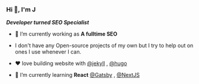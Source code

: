 
### Hi 👋, I'm J
***Developer turned SEO Specialist***
 

- 🔭 I’m currently working as **A fulltime SEO** 

- I don't have any Open-source projects of my own but I try to help out on ones I use whenever I can.

- ❤️‍  love building website with [@jekyll](https://github.com/jekyll) ,  [@hugo](https://github.com/gohugoio) 
 

- 🌱 I’m currently learning **React**   [@Gatsby](https://github.com/gatsbyjs/gatsby) 
 ,  [@NextJS](https://github.com/vercel/next.js)
 



